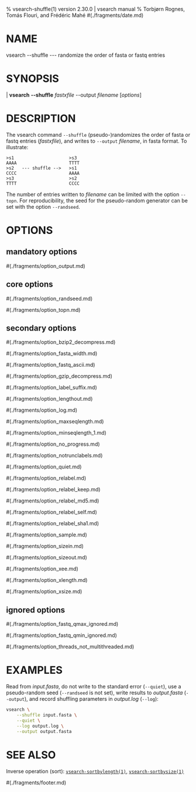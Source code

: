 % vsearch-shuffle(1) version 2.30.0 | vsearch manual
% Torbjørn Rognes, Tomás Flouri, and Frédéric Mahé
#(./fragments/date.md)

# NAME

vsearch \-\-shuffle --- randomize the order of fasta or fastq entries


# SYNOPSIS

| **vsearch** **\-\-shuffle** _fastxfile_ \-\-output _filename_ \[_options_]


# DESCRIPTION

The vsearch command `--shuffle` (pseudo-)randomizes the order of fasta
or fastq entries (*fastxfile*), and writes to `--output` *filename*,
in fasta format. To illustrate:

```text
>s1                     >s3
AAAA                    TTTT
>s2   --- shuffle -->   >s1
CCCC                    AAAA
>s3                     >s2
TTTT                    CCCC
```

The number of entries written to *filename* can be limited with the
option `--topn`. For reproducibility, the seed for the pseudo-random
generator can be set with the option `--randseed`.


# OPTIONS

## mandatory options

#(./fragments/option_output.md)


## core options

#(./fragments/option_randseed.md)

#(./fragments/option_topn.md)


## secondary options

#(./fragments/option_bzip2_decompress.md)

#(./fragments/option_fasta_width.md)

#(./fragments/option_fastq_ascii.md)

#(./fragments/option_gzip_decompress.md)

#(./fragments/option_label_suffix.md)

#(./fragments/option_lengthout.md)

#(./fragments/option_log.md)

#(./fragments/option_maxseqlength.md)

#(./fragments/option_minseqlength_1.md)

#(./fragments/option_no_progress.md)

#(./fragments/option_notrunclabels.md)

#(./fragments/option_quiet.md)

#(./fragments/option_relabel.md)

#(./fragments/option_relabel_keep.md)

#(./fragments/option_relabel_md5.md)

#(./fragments/option_relabel_self.md)

#(./fragments/option_relabel_sha1.md)

#(./fragments/option_sample.md)

#(./fragments/option_sizein.md)

#(./fragments/option_sizeout.md)

#(./fragments/option_xee.md)

#(./fragments/option_xlength.md)

#(./fragments/option_xsize.md)


## ignored options

#(./fragments/option_fastq_qmax_ignored.md)

#(./fragments/option_fastq_qmin_ignored.md)

#(./fragments/option_threads_not_multithreaded.md)


# EXAMPLES

Read from *input.fasta*, do not write to the standard error
(`--quiet`), use a pseudo-random seed (`--randseed` is not set), write
results to *output.fasta* (`--output`), and record shuffling
parameters in *output.log* (`--log`):

```sh
vsearch \
    --shuffle input.fasta \
    --quiet \
    --log output.log \
    --output output.fasta
```

# SEE ALSO

Inverse operation (sort):
[`vsearch-sortbylength(1)`](./commands/vsearch-sortbylength.1.md),
[`vsearch-sortbysize(1)`](../formats/vsearch-sortbysize.1.md)


#(./fragments/footer.md)
